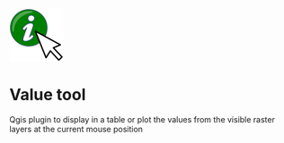 ![valuetool icon](/core/icon.svg)
# Value tool

Qgis plugin to display in a table or plot the values from the visible raster layers at the current mouse position
